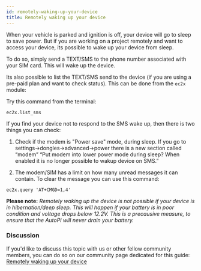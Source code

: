 ```yaml
---
id: remotely-waking-up-your-device
title: Remotely waking up your device
---
```


When your vehicle is parked and ignition is off, your device will go to sleep to save power. But if you are working on a project remotely and want to access your device, its possible to wake up your device from sleep.

To do so, simply send a TEXT/SMS to the phone number associated with your SIM card. This will wake up the device. 

Its also possible to list the TEXT/SMS send to the device (if you are using a pre-paid plan and want to check status). This can be done from the `ec2x` module:

Try this command from the terminal:

```
ec2x.list_sms
```

If you find your device not to respond to the SMS wake up, then there is two things you can check:

1) Check if the modem is "Power save" mode, during sleep. If you go to settings->dongles->advanced->power there is a new section called “modem”
“Put modem into lower power mode during sleep? When enabled it is no longer possible to wakup device on SMS.”

2) The modem/SIM has a limit on how many unread messages it can contain. To clear the message you can use this command:
```
ec2x.query 'AT+CMGD=1,4'
```


**Please note:** *Remotely waking up the device is not possible if your device is in hibernation/deep sleep. This will happen if your battery is in poor condition and voltage drops below 12.2V. This is a precausive measure, to ensure that the AutoPi will never drain your battery.*

### Discussion

If you'd like to discuss this topic with us or other fellow community members, you can do so on our community page dedicated for this guide:
[Remotely waking up your device](https://community.autopi.io/t/remotely-waking-up-your-device/280)
